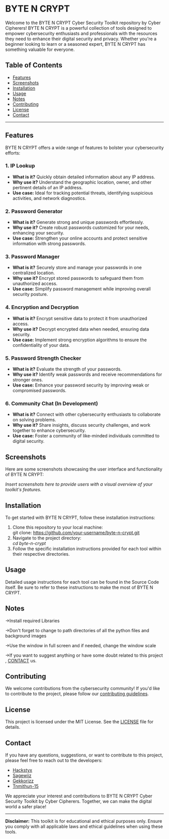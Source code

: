 # BYTE N CRYPT

Welcome to the BYTE N CRYPT Cyber Security Toolkit repository by Cyber Cipherers! BYTE N CRYPT is a powerful collection of tools designed to empower cybersecurity enthusiasts and professionals with the resources they need to enhance their digital security and privacy. Whether you're a beginner looking to learn or a seasoned expert, BYTE N CRYPT has something valuable for everyone.

## Table of Contents
- [Features](#features)
- [Screenshots](#screenshots)
- [Installation](#installation)
- [Usage](#usage)
- [Notes](#notes)
- [Contributing](#contributing)
- [License](#license)
- [Contact](#contact)

---

## Features

BYTE N CRYPT offers a wide range of features to bolster your cybersecurity efforts:

### 1. IP Lookup
- **What is it?** Quickly obtain detailed information about any IP address.
- **Why use it?** Understand the geographic location, owner, and other pertinent details of an IP address.
- **Use case:** Ideal for tracking potential threats, identifying suspicious activities, and network diagnostics.

### 2. Password Generator
- **What is it?** Generate strong and unique passwords effortlessly.
- **Why use it?** Create robust passwords customized for your needs, enhancing your security.
- **Use case:** Strengthen your online accounts and protect sensitive information with strong passwords.

### 3. Password Manager
- **What is it?** Securely store and manage your passwords in one centralized location.
- **Why use it?** Encrypt stored passwords to safeguard them from unauthorized access.
- **Use case:** Simplify password management while improving overall security posture.

### 4. Encryption and Decryption
- **What is it?** Encrypt sensitive data to protect it from unauthorized access.
- **Why use it?** Decrypt encrypted data when needed, ensuring data security.
- **Use case:** Implement strong encryption algorithms to ensure the confidentiality of your data.

### 5. Password Strength Checker
- **What is it?** Evaluate the strength of your passwords.
- **Why use it?** Identify weak passwords and receive recommendations for stronger ones.
- **Use case:** Enhance your password security by improving weak or compromised passwords.

### 6. Community Chat (In Development)
- **What is it?** Connect with other cybersecurity enthusiasts to collaborate on solving problems.
- **Why use it?** Share insights, discuss security challenges, and work together to enhance cybersecurity.
- **Use case:** Foster a community of like-minded individuals committed to digital security.

## Screenshots

Here are some screenshots showcasing the user interface and functionality of BYTE N CRYPT:

_Insert screenshots here to provide users with a visual overview of your toolkit's features._

## Installation

To get started with BYTE N CRYPT, follow these installation instructions:

1. Clone this repository to your local machine:                    
   git clone: https://github.com/your-username/byte-n-crypt.git
2. Navigate to the project directory:                              
       _cd byte-n-crypt_
3. Follow the specific installation instructions provided for each tool within their respective directories.

## Usage

Detailed usage instructions for each tool can be found in the Source Code itself. Be sure to refer to these instructions to make the most of BYTE N CRYPT.

## Notes

->Install required Libraries

->Don't forget to change to path directories of all the python     files and background images

->Use the window in full screen and if needed, change the window  scale

->If you want to suggest anything or have some doubt related to this project , [CONTACT](Contact.md) us.



## Contributing

We welcome contributions from the cybersecurity community! If you'd like to contribute to the project, please follow our [contributing guidelines](CONTRIBUTING.md).

## License

This project is licensed under the MIT License. See the [LICENSE](LICENSE) file for details.

## Contact

If you have any questions, suggestions, or want to contribute to this project, please feel free to reach out to the developers:

- [Hackstyx](https://github.com/hackstyx)
- [Sagewiiz](https://github.com/sagewiiz)
- [Gekkorizz](https://github.com/gekkorizz)
- [Tnmithun-15](https://github.com/tnmithun-15)

We appreciate your interest and contributions to BYTE N CRYPT Cyber Security Toolkit by Cyber Cipherers. Together, we can make the digital world a safer place!

---

**Disclaimer:** This toolkit is for educational and ethical purposes only. Ensure you comply with all applicable laws and ethical guidelines when using these tools.
